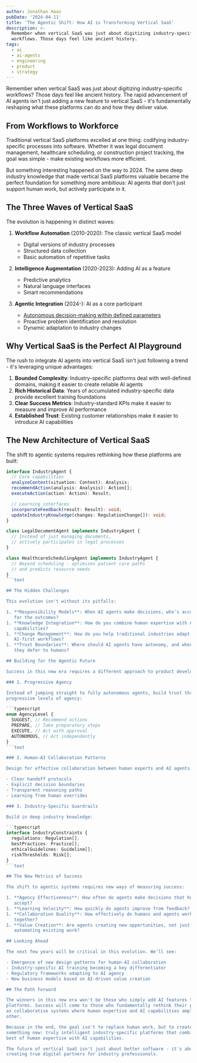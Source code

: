 ```yaml
---
author: Jonathan Haas
pubDate: '2024-04-11'
title: 'The Agentic Shift: How AI is Transforming Vertical SaaS'
description: >-
  Remember when vertical SaaS was just about digitizing industry-specific
  workflows. Those days feel like ancient history.
tags:
  - ai
  - ai-agents
  - engineering
  - product
  - strategy
---
```


Remember when vertical SaaS was just about digitizing industry-specific
workflows? Those days feel like ancient history. The rapid advancement of AI
agents isn't just adding a new feature to vertical SaaS - it's fundamentally
reshaping what these platforms can do and how they deliver value.

## From Workflows to Workforce

Traditional vertical SaaS platforms excelled at one thing: codifying
industry-specific processes into software. Whether it was legal document
management, healthcare scheduling, or construction project tracking, the goal
was simple - make existing workflows more efficient.

But something interesting happened on the way to 2024. The same deep industry
knowledge that made vertical SaaS platforms valuable became the perfect
foundation for something more ambitious: AI agents that don't just support human
work, but actively participate in it.

## The Three Waves of Vertical SaaS

The evolution is happening in distinct waves:

1. **Workflow Automation** (2010-2020): The classic vertical SaaS model
   - Digital versions of industry processes
   - Structured data collection
   - Basic automation of repetitive tasks

1. **Intelligence Augmentation** (2020-2023): Adding AI as a feature
   - Predictive analytics
   - Natural language interfaces
   - Smart recommendations

1. **Agentic Integration** (2024-): AI as a core participant
   - [Autonomous decision-making within defined parameters](/posts/autonomous-security-operations)
   - Proactive problem identification and resolution
   - Dynamic adaptation to industry changes

## Why Vertical SaaS is the Perfect AI Playground

The rush to integrate AI agents into vertical SaaS isn't just following a
trend - it's leveraging unique advantages:

1. **Bounded Complexity**: Industry-specific platforms deal with well-defined
   domains, making it easier to create reliable AI agents
1. **Rich Historical Data**: Years of accumulated industry-specific data provide
   excellent training foundations
1. **Clear Success Metrics**: Industry-standard KPIs make it easier to measure
   and improve AI performance
1. **Established Trust**: Existing customer relationships make it easier to
   introduce AI capabilities

## The New Architecture of Vertical SaaS

The shift to agentic systems requires rethinking how these platforms are built:

````typescript
interface IndustryAgent {
  // Core capabilities
  analyzeContext(situation: Context): Analysis;
  recommendAction(analysis: Analysis): Action[];
  executeAction(action: Action): Result;

  // Learning interfaces
  incorporateFeedback(result: Result): void;
  updateIndustryKnowledge(changes: RegulationChange[]): void;
}

class LegalDocumentAgent implements IndustryAgent {
  // Instead of just managing documents,
  // actively participates in legal processes
}

class HealthcareSchedulingAgent implements IndustryAgent {
  // Beyond scheduling - optimizes patient care paths
  // and predicts resource needs
}
```text

## The Hidden Challenges

This evolution isn't without its pitfalls:

1. **Responsibility Models**: When AI agents make decisions, who's accountable
   for the outcomes?
1. **Knowledge Integration**: How do you combine human expertise with AI
   capabilities?
1. **Change Management**: How do you help traditional industries adapt to
   AI-first workflows?
1. **Trust Boundaries**: Where should AI agents have autonomy, and where should
   they defer to humans?

## Building for the Agentic Future

Success in this new era requires a different approach to product development:

### 1. Progressive Agency

Instead of jumping straight to fully autonomous agents, build trust through
progressive levels of agency:

```typescript
enum AgencyLevel {
  SUGGEST, // Recommend actions
  PREPARE, // Take preparatory steps
  EXECUTE, // Act with approval
  AUTONOMOUS, // Act independently
}
```text

### 2. Human-AI Collaboration Patterns

Design for effective collaboration between human experts and AI agents:

- Clear handoff protocols
- Explicit decision boundaries
- Transparent reasoning paths
- Learning from human overrides

### 3. Industry-Specific Guardrails

Build in deep industry knowledge:

```typescript
interface IndustryConstraints {
  regulations: Regulation[];
  bestPractices: Practice[];
  ethicalGuidelines: Guideline[];
  riskThresholds: Risk[];
}
```text

## The New Metrics of Success

The shift to agentic systems requires new ways of measuring success:

1. **Agency Effectiveness**: How often do agents make decisions that humans
   accept?
1. **Learning Velocity**: How quickly do agents improve from feedback?
1. **Collaboration Quality**: How effectively do humans and agents work
   together?
1. **Value Creation**: Are agents creating new opportunities, not just
   automating existing work?

## Looking Ahead

The next few years will be critical in this evolution. We'll see:

- Emergence of new design patterns for human-AI collaboration
- Industry-specific AI training becoming a key differentiator
- Regulatory frameworks adapting to AI agency
- New business models based on AI-driven value creation

## The Path Forward

The winners in this new era won't be those who simply add AI features to their
platforms. Success will come to those who fundamentally rethink their products
as collaborative systems where human expertise and AI capabilities amplify each
other.

Because in the end, the goal isn't to replace human work, but to create
something new: truly intelligent industry-specific platforms that combine the
best of human expertise with AI capabilities.

The future of vertical SaaS isn't just about better software - it's about
creating true digital partners for industry professionals.
````

